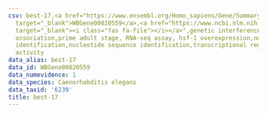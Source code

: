 ```yaml
---
csv: best-17,<a href="https://www.ensembl.org/Homo_sapiens/Gene/Summary?db=core;g=WBGene00020559"
  target="_blank">WBGene00020559</a>,<a href="https://www.ncbi.nlm.nih.gov/pubmed/30894454"
  target="_blank"><i class="fas fa-file"></i></a>",genetic interference,functional
  association,prime adult stage, RNA-seq assay, hsf-1 overexpression,nucleotide sequence
  identification,nucleotide sequence identification,transcriptional regulation,up-regulates
  activity
data_alias: best-17
data_id: WBGene00020559
data_numevidence: 1
data_species: Caenorhabditis elegans
data_taxid: '6239'
title: best-17
---
```

